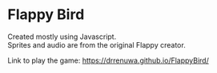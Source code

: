 # Flappy Bird

Created mostly using Javascript.
<br/>
Sprites and audio are from the original Flappy creator.

Link to play the game: https://drrenuwa.github.io/FlappyBird/
